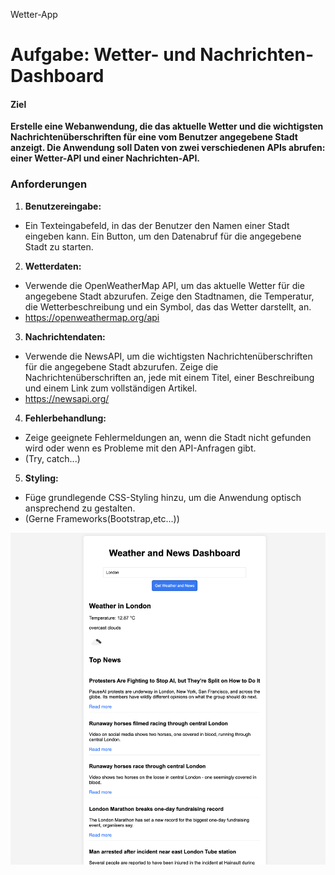  Wetter-App

# Aufgabe: Wetter- und Nachrichten-Dashboard

#### Ziel
**Erstelle eine Webanwendung, die das aktuelle Wetter und die wichtigsten Nachrichtenüberschriften für eine vom Benutzer angegebene Stadt anzeigt. Die Anwendung soll Daten von zwei verschiedenen APIs abrufen: einer Wetter-API und einer Nachrichten-API.**

### Anforderungen

1. **Benutzereingabe:**

* Ein Texteingabefeld, in das der Benutzer den Namen einer Stadt eingeben kann. Ein Button, um den Datenabruf für die angegebene Stadt zu starten.

2. **Wetterdaten:**

* Verwende die OpenWeatherMap API, um das aktuelle Wetter für die angegebene Stadt abzurufen. Zeige den Stadtnamen, die Temperatur, die Wetterbeschreibung und ein Symbol, das das Wetter darstellt, an.
* https://openweathermap.org/api

3. **Nachrichtendaten:**

* Verwende die NewsAPI, um die wichtigsten Nachrichtenüberschriften für die angegebene Stadt abzurufen. Zeige die Nachrichtenüberschriften an, jede mit einem Titel, einer Beschreibung und einem Link zum vollständigen Artikel.
* https://newsapi.org/

4. **Fehlerbehandlung:**

* Zeige geeignete Fehlermeldungen an, wenn die Stadt nicht gefunden wird oder wenn es Probleme mit den API-Anfragen gibt.
* (Try, catch...)


5. **Styling:**

* Füge grundlegende CSS-Styling hinzu, um die Anwendung optisch ansprechend zu gestalten.
* (Gerne Frameworks(Bootstrap,etc...))

![example.png](example.png)
